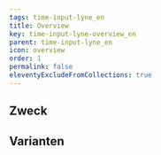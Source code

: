 ```yaml
---
tags: time-input-lyne_en
title: Overview
key: time-input-lyne-overview_en
parent: time-input-lyne_en
icon: overview
order: 1
permalink: false
eleventyExcludeFromCollections: true
---
```


## Zweck

## Varianten

